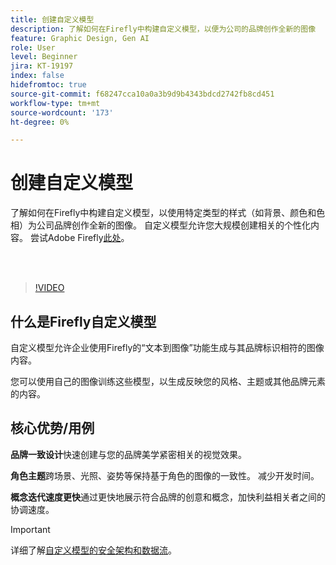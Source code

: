 ```yaml
---
title: 创建自定义模型
description: 了解如何在Firefly中构建自定义模型，以便为公司的品牌创作全新的图像
feature: Graphic Design, Gen AI
role: User
level: Beginner
jira: KT-19197
index: false
hidefromtoc: true
source-git-commit: f68247cca10a0a3b9d9b4343bdcd2742fb8cd451
workflow-type: tm+mt
source-wordcount: '173'
ht-degree: 0%

---
```


# 创建自定义模型

了解如何在Firefly中构建自定义模型，以使用特定类型的样式（如背景、颜色和色相）为公司品牌创作全新的图像。 自定义模型允许您大规模创建相关的个性化内容。 尝试Adobe Firefly[此处](https://firefly.adobe.com/)。

<br> 

>[!VIDEO](https://video.tv.adobe.com/v/3474941?quality=12&learn=on&hidetitle=true&captions=chi_hans)

## 什么是Firefly自定义模型

自定义模型允许企业使用Firefly的“文本到图像”功能生成与其品牌标识相符的图像内容。

您可以使用自己的图像训练这些模型，以生成反映您的风格、主题或其他品牌元素的内容。

## 核心优势/用例

**品牌一致设计**&#x200B;快速创建与您的品牌美学紧密相关的视觉效果。

**角色主题**&#x200B;跨场景、光照、姿势等保持基于角色的图像的一致性。 减少开发时间。

**概念迭代速度更快**&#x200B;通过更快地展示符合品牌的创意和概念，加快利益相关者之间的协调速度。

>[!IMPORTANT]
>
>详细了解[自定义模型的安全架构和数据流](https://www.adobe.com/content/dam/cc/en/trust-center/ungated/whitepapers/creative-cloud/adobe-firefly-custom-models-security-fact-sheet.pdf)。
